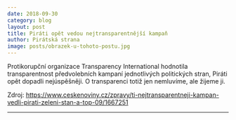```yaml
---
date: 2018-09-30
category: blog
layout: post
title: Piráti opět vedou nejtransparentnější kampaň
author: Pirátská strana
image: posts/obrazek-u-tohoto-postu.jpg
---
```


Protikorupční organizace Transparency International hodnotila transparentnost předvolebních kampaní jednotlivých politických stran, Piráti opět dopadli nejúspěšněji. O transparenci totiž jen nemluvíme, ale žijeme ji.

Zdroj: https://www.ceskenoviny.cz/zpravy/ti-nejtransparentneji-kampan-vedli-pirati-zeleni-stan-a-top-09/1667251



- - -
